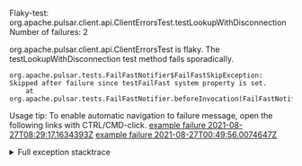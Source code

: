         
Flaky-test: org.apache.pulsar.client.api.ClientErrorsTest.testLookupWithDisconnection
Number of failures: 2

org.apache.pulsar.client.api.ClientErrorsTest is flaky. The testLookupWithDisconnection test method fails sporadically.

```
org.apache.pulsar.tests.FailFastNotifier$FailFastSkipException: Skipped after failure since testFailFast system property is set.
	at org.apache.pulsar.tests.FailFastNotifier.beforeInvocation(FailFastNotifier.java:88)

```

Usage tip: To enable automatic navigation to failure message, open the following links with CTRL/CMD-click.
[example failure 2021-08-27T08:29:17.1634393Z](https://github.com/apache/pulsar/runs/3441181143?check_suite_focus=true#step:9:1280)
[example failure 2021-08-27T00:49:56.0074647Z](https://github.com/apache/pulsar/runs/3438608157?check_suite_focus=true#step:9:1276)


<details>
<summary>Full exception stacktrace</summary>
<code><pre>
org.apache.pulsar.tests.FailFastNotifier$FailFastSkipException: Skipped after failure since testFailFast system property is set.
	at org.apache.pulsar.tests.FailFastNotifier.beforeInvocation(FailFastNotifier.java:88)

</pre></code>
</details>

